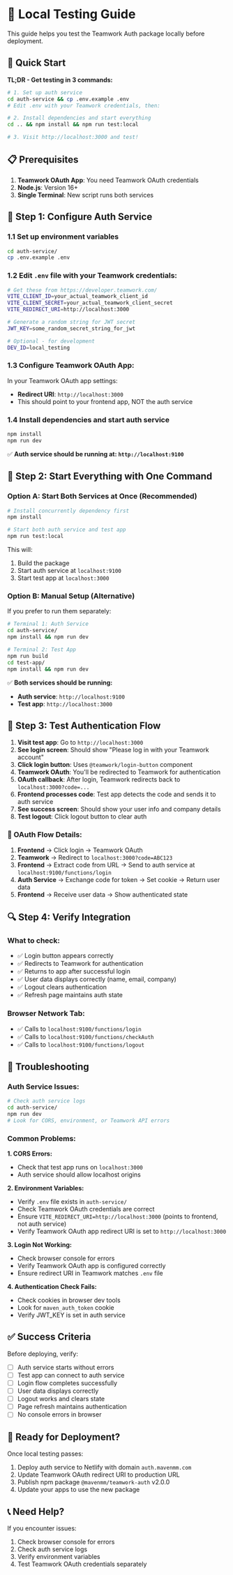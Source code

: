 # 🧪 Local Testing Guide

This guide helps you test the Teamwork Auth package locally before deployment.

## 🚀 Quick Start

**TL;DR - Get testing in 3 commands:**
```bash
# 1. Set up auth service
cd auth-service && cp .env.example .env
# Edit .env with your Teamwork credentials, then:

# 2. Install dependencies and start everything
cd .. && npm install && npm run test:local

# 3. Visit http://localhost:3000 and test!
```

## 📋 Prerequisites

1. **Teamwork OAuth App**: You need Teamwork OAuth credentials
2. **Node.js**: Version 16+
3. **Single Terminal**: New script runs both services

## 🔧 Step 1: Configure Auth Service

### 1.1 Set up environment variables
```bash
cd auth-service/
cp .env.example .env
```

### 1.2 Edit `.env` file with your Teamwork credentials:
```bash
# Get these from https://developer.teamwork.com/
VITE_CLIENT_ID=your_actual_teamwork_client_id
VITE_CLIENT_SECRET=your_actual_teamwork_client_secret
VITE_REDIRECT_URI=http://localhost:3000

# Generate a random string for JWT secret
JWT_KEY=some_random_secret_string_for_jwt

# Optional - for development
DEV_ID=local_testing
```

### 1.3 Configure Teamwork OAuth App:
In your Teamwork OAuth app settings:
- **Redirect URI**: `http://localhost:3000`
- This should point to your frontend app, NOT the auth service

### 1.4 Install dependencies and start auth service
```bash
npm install
npm run dev
```

✅ **Auth service should be running at: `http://localhost:9100`**

## 🚀 Step 2: Start Everything with One Command

### Option A: Start Both Services at Once (Recommended)
```bash
# Install concurrently dependency first
npm install

# Start both auth service and test app
npm run test:local
```

This will:
1. Build the package
2. Start auth service at `localhost:9100`
3. Start test app at `localhost:3000`

### Option B: Manual Setup (Alternative)
If you prefer to run them separately:

```bash
# Terminal 1: Auth Service
cd auth-service/
npm install && npm run dev

# Terminal 2: Test App
npm run build
cd test-app/
npm install && npm run dev
```

✅ **Both services should be running:**
- **Auth service**: `http://localhost:9100`
- **Test app**: `http://localhost:3000`

## 🎯 Step 3: Test Authentication Flow

1. **Visit test app**: Go to `http://localhost:3000`
2. **See login screen**: Should show "Please log in with your Teamwork account"
3. **Click login button**: Uses `@teamwork/login-button` component
4. **Teamwork OAuth**: You'll be redirected to Teamwork for authentication
5. **OAuth callback**: After login, Teamwork redirects back to `localhost:3000?code=...`
6. **Frontend processes code**: Test app detects the code and sends it to auth service
7. **See success screen**: Should show your user info and company details
8. **Test logout**: Click logout button to clear auth

### 🔄 OAuth Flow Details:
1. **Frontend** → Click login → Teamwork OAuth
2. **Teamwork** → Redirect to `localhost:3000?code=ABC123`
3. **Frontend** → Extract code from URL → Send to auth service at `localhost:9100/functions/login`
4. **Auth Service** → Exchange code for token → Set cookie → Return user data
5. **Frontend** → Receive user data → Show authenticated state

## 🔍 Step 4: Verify Integration

### What to check:
- ✅ Login button appears correctly
- ✅ Redirects to Teamwork for authentication
- ✅ Returns to app after successful login
- ✅ User data displays correctly (name, email, company)
- ✅ Logout clears authentication
- ✅ Refresh page maintains auth state

### Browser Network Tab:
- ✅ Calls to `localhost:9100/functions/login`
- ✅ Calls to `localhost:9100/functions/checkAuth`
- ✅ Calls to `localhost:9100/functions/logout`

## 🐛 Troubleshooting

### Auth Service Issues:
```bash
# Check auth service logs
cd auth-service/
npm run dev
# Look for CORS, environment, or Teamwork API errors
```

### Common Problems:

**1. CORS Errors:**
- Check that test app runs on `localhost:3000`
- Auth service should allow localhost origins

**2. Environment Variables:**
- Verify `.env` file exists in `auth-service/`
- Check Teamwork OAuth credentials are correct
- Ensure `VITE_REDIRECT_URI=http://localhost:3000` (points to frontend, not auth service)
- Verify Teamwork OAuth app redirect URI is set to `http://localhost:3000`

**3. Login Not Working:**
- Check browser console for errors
- Verify Teamwork OAuth app is configured correctly
- Ensure redirect URI in Teamwork matches `.env` file

**4. Authentication Check Fails:**
- Check cookies in browser dev tools
- Look for `maven_auth_token` cookie
- Verify JWT_KEY is set in auth service

## ✅ Success Criteria

Before deploying, verify:
- [ ] Auth service starts without errors
- [ ] Test app can connect to auth service
- [ ] Login flow completes successfully
- [ ] User data displays correctly
- [ ] Logout works and clears state
- [ ] Page refresh maintains authentication
- [ ] No console errors in browser

## 🚀 Ready for Deployment?

Once local testing passes:
1. Deploy auth service to Netlify with domain `auth.mavenmm.com`
2. Update Teamwork OAuth redirect URI to production URL
3. Publish npm package `@mavenmm/teamwork-auth` v2.0.0
4. Update your apps to use the new package

## 📞 Need Help?

If you encounter issues:
1. Check browser console for errors
2. Check auth service logs
3. Verify environment variables
4. Test Teamwork OAuth credentials separately